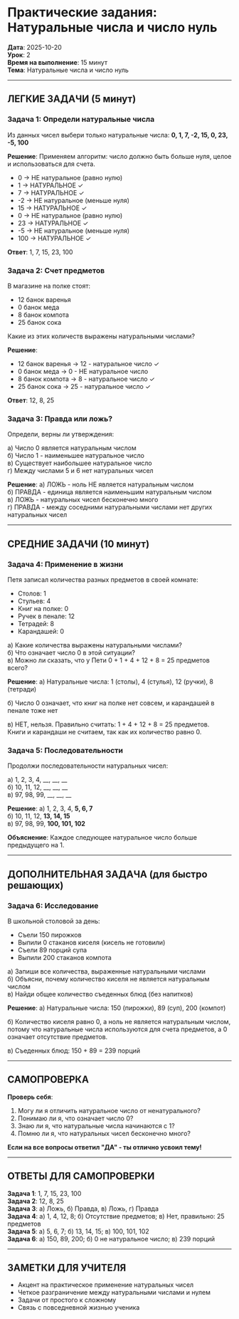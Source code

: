 # Практические задания: Натуральные числа и число нуль

**Дата**: 2025-10-20  
**Урок**: 2  
**Время на выполнение**: 15 минут  
**Тема**: Натуральные числа и число нуль

---

## ЛЕГКИЕ ЗАДАЧИ (5 минут)

### Задача 1: Определи натуральные числа
Из данных чисел выбери только натуральные числа:
**0, 1, 7, -2, 15, 0, 23, -5, 100**

**Решение**:
Применяем алгоритм: число должно быть больше нуля, целое и использоваться для счета.

- 0 → НЕ натуральное (равно нулю)
- 1 → НАТУРАЛЬНОЕ ✓
- 7 → НАТУРАЛЬНОЕ ✓  
- -2 → НЕ натуральное (меньше нуля)
- 15 → НАТУРАЛЬНОЕ ✓
- 0 → НЕ натуральное (равно нулю)
- 23 → НАТУРАЛЬНОЕ ✓
- -5 → НЕ натуральное (меньше нуля)
- 100 → НАТУРАЛЬНОЕ ✓

**Ответ**: 1, 7, 15, 23, 100

### Задача 2: Счет предметов
В магазине на полке стоят:
- 12 банок варенья
- 0 банок меда  
- 8 банок компота
- 25 банок сока

Какие из этих количеств выражены натуральными числами?

**Решение**:
- 12 банок варенья → 12 - натуральное число ✓
- 0 банок меда → 0 - НЕ натуральное число
- 8 банок компота → 8 - натуральное число ✓
- 25 банок сока → 25 - натуральное число ✓

**Ответ**: 12, 8, 25

### Задача 3: Правда или ложь?
Определи, верны ли утверждения:

а) Число 0 является натуральным числом  
б) Число 1 - наименьшее натуральное число  
в) Существует наибольшее натуральное число  
г) Между числами 5 и 6 нет натуральных чисел  

**Решение**:
а) ЛОЖЬ - ноль НЕ является натуральным числом  
б) ПРАВДА - единица является наименьшим натуральным числом  
в) ЛОЖЬ - натуральных чисел бесконечно много  
г) ПРАВДА - между соседними натуральными числами нет других натуральных чисел  

---

## СРЕДНИЕ ЗАДАЧИ (10 минут)

### Задача 4: Применение в жизни
Петя записал количества разных предметов в своей комнате:
- Столов: 1
- Стульев: 4  
- Книг на полке: 0
- Ручек в пенале: 12
- Тетрадей: 8
- Карандашей: 0

а) Какие количества выражены натуральными числами?  
б) Что означает число 0 в этой ситуации?  
в) Можно ли сказать, что у Пети 0 + 1 + 4 + 12 + 8 = 25 предметов всего?

**Решение**:
а) Натуральные числа: 1 (столы), 4 (стулья), 12 (ручки), 8 (тетради)

б) Число 0 означает, что книг на полке нет совсем, и карандашей в пенале тоже нет

в) НЕТ, нельзя. Правильно считать: 1 + 4 + 12 + 8 = 25 предметов.  
Книги и карандаши не считаем, так как их количество равно 0.

### Задача 5: Последовательности
Продолжи последовательности натуральных чисел:

а) 1, 2, 3, 4, __, __, __  
б) 10, 11, 12, __, __, __  
в) 97, 98, 99, __, __, __  

**Решение**:
а) 1, 2, 3, 4, **5, 6, 7**  
б) 10, 11, 12, **13, 14, 15**  
в) 97, 98, 99, **100, 101, 102**  

**Объяснение**: Каждое следующее натуральное число больше предыдущего на 1.

---

## ДОПОЛНИТЕЛЬНАЯ ЗАДАЧА (для быстро решающих)

### Задача 6: Исследование
В школьной столовой за день:
- Съели 150 пирожков
- Выпили 0 стаканов киселя (кисель не готовили)
- Съели 89 порций супа
- Выпили 200 стаканов компота

а) Запиши все количества, выраженные натуральными числами  
б) Объясни, почему количество киселя не является натуральным числом  
в) Найди общее количество съеденных блюд (без напитков)  

**Решение**:
а) Натуральные числа: 150 (пирожки), 89 (суп), 200 (компот)

б) Количество киселя равно 0, а ноль не является натуральным числом, потому что натуральные числа используются для счета предметов, а 0 означает отсутствие предметов.

в) Съеденных блюд: 150 + 89 = 239 порций

---

## САМОПРОВЕРКА

**Проверь себя**:
1. Могу ли я отличить натуральное число от ненатурального?
2. Понимаю ли я, что означает число 0?
3. Знаю ли я, что натуральные числа начинаются с 1?
4. Помню ли я, что натуральных чисел бесконечно много?

**Если на все вопросы ответил "ДА" - ты отлично усвоил тему!**

---

## ОТВЕТЫ ДЛЯ САМОПРОВЕРКИ

**Задача 1**: 1, 7, 15, 23, 100  
**Задача 2**: 12, 8, 25  
**Задача 3**: а) Ложь, б) Правда, в) Ложь, г) Правда  
**Задача 4**: а) 1, 4, 12, 8; б) Отсутствие предметов; в) Нет, правильно: 25 предметов  
**Задача 5**: а) 5, 6, 7; б) 13, 14, 15; в) 100, 101, 102  
**Задача 6**: а) 150, 89, 200; б) 0 не натуральное число; в) 239 порций  

---

## ЗАМЕТКИ ДЛЯ УЧИТЕЛЯ

- Акцент на практическое применение натуральных чисел
- Четкое разграничение между натуральными числами и нулем
- Задачи от простого к сложному
- Связь с повседневной жизнью ученика
